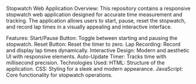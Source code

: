 Stopwatch Web Application
Overview:
This repository contains a responsive stopwatch web application designed for accurate time measurement and tracking. The application allows users to start, pause, reset the stopwatch, and record lap times in a visually appealing and interactive interface.

Features:
Start/Pause Button: Toggle between starting and pausing the stopwatch.
Reset Button: Reset the timer to zero.
Lap Recording: Record and display lap times dynamically.
Interactive Design: Modern and aesthetic UI with responsive elements.
Auto-Update Timer: Tracks time with millisecond precision.
Technologies Used:
HTML: Structure of the application.
CSS: Styling for a sleek and modern appearance.
JavaScript: Core functionality for stopwatch operations.
